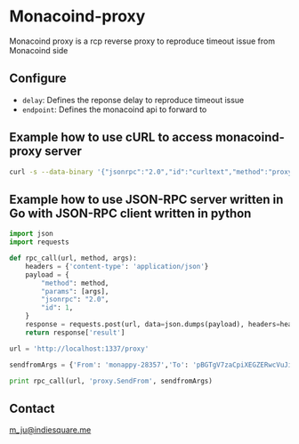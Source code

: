 # Monacoind-proxy

Monacoind proxy is a rcp reverse proxy to reproduce timeout issue from Monacoind side

## Configure

- `delay`: Defines the reponse delay to reproduce timeout issue
- `endpoint`: Defines the monacoind api to forward to

## Example how to use cURL to access monacoind-proxy server

```bash
curl -s --data-binary '{"jsonrpc":"2.0","id":"curltext","method":"proxy.SendFrom","params":[{"From":"monappy-28357","To":"pBGTgV7zaCpiXEGZERwcVuJib6Asbtwdfc","Amount":1}]}' -H 'content-type:application/json;' http://54.250.145.202:1337/proxy
```

## Example how to use JSON-RPC server written in Go with JSON-RPC client written in python

```python
import json
import requests

def rpc_call(url, method, args):
    headers = {'content-type': 'application/json'}
    payload = {
        "method": method,
        "params": [args],
        "jsonrpc": "2.0",
        "id": 1,
    }
    response = requests.post(url, data=json.dumps(payload), headers=headers).json()
    return response['result']

url = 'http://localhost:1337/proxy'

sendfromArgs = {'From': 'monappy-28357','To': 'pBGTgV7zaCpiXEGZERwcVuJib6Asbtwdfc', 'Amount': '1.000'}

print rpc_call(url, 'proxy.SendFrom', sendfromArgs)

```

## Contact

<m_ju@indiesquare.me>
